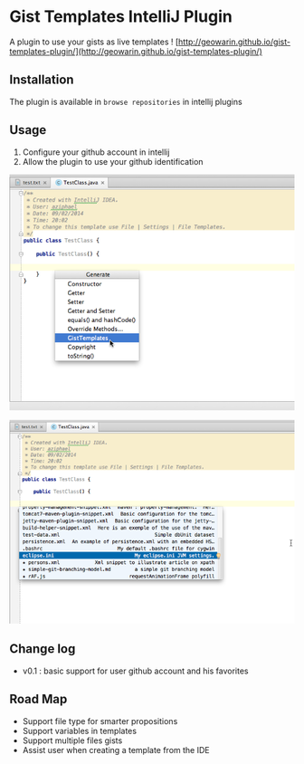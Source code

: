 # Gist Templates IntelliJ Plugin

A plugin to use your gists as live templates !
[http://geowarin.github.io/gist-templates-plugin/](http://geowarin.github.io/gist-templates-plugin/)

## Installation

The plugin is available in `browse repositories` in intellij plugins

## Usage

1. Configure your github account in intellij
2. Allow the plugin to use your github identification


![image](images/generate.png)


![image](images/templates.png)

## Change log


* v0.1 : basic support for user github account and his favorites


## Road Map

* Support file type for smarter propositions
* Support variables in templates
* Support multiple files gists
* Assist user when creating a template from the IDE